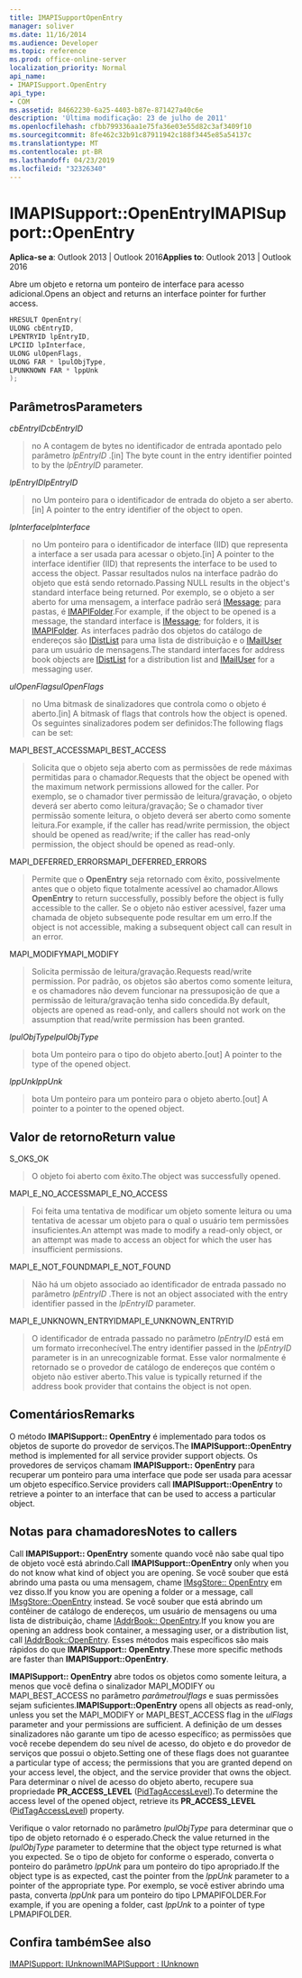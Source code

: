 ```yaml
---
title: IMAPISupportOpenEntry
manager: soliver
ms.date: 11/16/2014
ms.audience: Developer
ms.topic: reference
ms.prod: office-online-server
localization_priority: Normal
api_name:
- IMAPISupport.OpenEntry
api_type:
- COM
ms.assetid: 84662230-6a25-4403-b87e-871427a40c6e
description: 'Última modificação: 23 de julho de 2011'
ms.openlocfilehash: cfbb799336aa1e75fa36e03e55d82c3af3409f10
ms.sourcegitcommit: 8fe462c32b91c87911942c188f3445e85a54137c
ms.translationtype: MT
ms.contentlocale: pt-BR
ms.lasthandoff: 04/23/2019
ms.locfileid: "32326340"
---
```

# <a name="imapisupportopenentry"></a><span data-ttu-id="40673-103">IMAPISupport::OpenEntry</span><span class="sxs-lookup"><span data-stu-id="40673-103">IMAPISupport::OpenEntry</span></span>

  
  
<span data-ttu-id="40673-104">**Aplica-se a**: Outlook 2013 | Outlook 2016</span><span class="sxs-lookup"><span data-stu-id="40673-104">**Applies to**: Outlook 2013 | Outlook 2016</span></span> 
  
<span data-ttu-id="40673-105">Abre um objeto e retorna um ponteiro de interface para acesso adicional.</span><span class="sxs-lookup"><span data-stu-id="40673-105">Opens an object and returns an interface pointer for further access.</span></span> 
  
```cpp
HRESULT OpenEntry(
ULONG cbEntryID,
LPENTRYID lpEntryID,
LPCIID lpInterface,
ULONG ulOpenFlags,
ULONG FAR * lpulObjType,
LPUNKNOWN FAR * lppUnk
);
```

## <a name="parameters"></a><span data-ttu-id="40673-106">Parâmetros</span><span class="sxs-lookup"><span data-stu-id="40673-106">Parameters</span></span>

 <span data-ttu-id="40673-107">_cbEntryID_</span><span class="sxs-lookup"><span data-stu-id="40673-107">_cbEntryID_</span></span>
  
> <span data-ttu-id="40673-108">no A contagem de bytes no identificador de entrada apontado pelo parâmetro _lpEntryID_ .</span><span class="sxs-lookup"><span data-stu-id="40673-108">[in] The byte count in the entry identifier pointed to by the  _lpEntryID_ parameter.</span></span> 
    
 <span data-ttu-id="40673-109">_lpEntryID_</span><span class="sxs-lookup"><span data-stu-id="40673-109">_lpEntryID_</span></span>
  
> <span data-ttu-id="40673-110">no Um ponteiro para o identificador de entrada do objeto a ser aberto.</span><span class="sxs-lookup"><span data-stu-id="40673-110">[in] A pointer to the entry identifier of the object to open.</span></span>
    
 <span data-ttu-id="40673-111">_lpInterface_</span><span class="sxs-lookup"><span data-stu-id="40673-111">_lpInterface_</span></span>
  
> <span data-ttu-id="40673-112">no Um ponteiro para o identificador de interface (IID) que representa a interface a ser usada para acessar o objeto.</span><span class="sxs-lookup"><span data-stu-id="40673-112">[in] A pointer to the interface identifier (IID) that represents the interface to be used to access the object.</span></span> <span data-ttu-id="40673-113">Passar resultados nulos na interface padrão do objeto que está sendo retornado.</span><span class="sxs-lookup"><span data-stu-id="40673-113">Passing NULL results in the object's standard interface being returned.</span></span> <span data-ttu-id="40673-114">Por exemplo, se o objeto a ser aberto for uma mensagem, a interface padrão será [IMessage](imessageimapiprop.md); para pastas, é [IMAPIFolder](imapifolderimapicontainer.md).</span><span class="sxs-lookup"><span data-stu-id="40673-114">For example, if the object to be opened is a message, the standard interface is [IMessage](imessageimapiprop.md); for folders, it is [IMAPIFolder](imapifolderimapicontainer.md).</span></span> <span data-ttu-id="40673-115">As interfaces padrão dos objetos do catálogo de endereços são [IDistList](idistlistimapicontainer.md) para uma lista de distribuição e o [IMailUser](imailuserimapiprop.md) para um usuário de mensagens.</span><span class="sxs-lookup"><span data-stu-id="40673-115">The standard interfaces for address book objects are [IDistList](idistlistimapicontainer.md) for a distribution list and [IMailUser](imailuserimapiprop.md) for a messaging user.</span></span> 
    
 <span data-ttu-id="40673-116">_ulOpenFlags_</span><span class="sxs-lookup"><span data-stu-id="40673-116">_ulOpenFlags_</span></span>
  
> <span data-ttu-id="40673-117">no Uma bitmask de sinalizadores que controla como o objeto é aberto.</span><span class="sxs-lookup"><span data-stu-id="40673-117">[in] A bitmask of flags that controls how the object is opened.</span></span> <span data-ttu-id="40673-118">Os seguintes sinalizadores podem ser definidos:</span><span class="sxs-lookup"><span data-stu-id="40673-118">The following flags can be set:</span></span>
    
<span data-ttu-id="40673-119">MAPI_BEST_ACCESS</span><span class="sxs-lookup"><span data-stu-id="40673-119">MAPI_BEST_ACCESS</span></span> 
  
> <span data-ttu-id="40673-120">Solicita que o objeto seja aberto com as permissões de rede máximas permitidas para o chamador.</span><span class="sxs-lookup"><span data-stu-id="40673-120">Requests that the object be opened with the maximum network permissions allowed for the caller.</span></span> <span data-ttu-id="40673-121">Por exemplo, se o chamador tiver permissão de leitura/gravação, o objeto deverá ser aberto como leitura/gravação; Se o chamador tiver permissão somente leitura, o objeto deverá ser aberto como somente leitura.</span><span class="sxs-lookup"><span data-stu-id="40673-121">For example, if the caller has read/write permission, the object should be opened as read/write; if the caller has read-only permission, the object should be opened as read-only.</span></span> 
    
<span data-ttu-id="40673-122">MAPI_DEFERRED_ERRORS</span><span class="sxs-lookup"><span data-stu-id="40673-122">MAPI_DEFERRED_ERRORS</span></span> 
  
> <span data-ttu-id="40673-123">Permite que o **OpenEntry** seja retornado com êxito, possivelmente antes que o objeto fique totalmente acessível ao chamador.</span><span class="sxs-lookup"><span data-stu-id="40673-123">Allows **OpenEntry** to return successfully, possibly before the object is fully accessible to the caller.</span></span> <span data-ttu-id="40673-124">Se o objeto não estiver acessível, fazer uma chamada de objeto subsequente pode resultar em um erro.</span><span class="sxs-lookup"><span data-stu-id="40673-124">If the object is not accessible, making a subsequent object call can result in an error.</span></span> 
    
<span data-ttu-id="40673-125">MAPI_MODIFY</span><span class="sxs-lookup"><span data-stu-id="40673-125">MAPI_MODIFY</span></span> 
  
> <span data-ttu-id="40673-126">Solicita permissão de leitura/gravação.</span><span class="sxs-lookup"><span data-stu-id="40673-126">Requests read/write permission.</span></span> <span data-ttu-id="40673-127">Por padrão, os objetos são abertos como somente leitura, e os chamadores não devem funcionar na pressuposição de que a permissão de leitura/gravação tenha sido concedida.</span><span class="sxs-lookup"><span data-stu-id="40673-127">By default, objects are opened as read-only, and callers should not work on the assumption that read/write permission has been granted.</span></span> 
    
 <span data-ttu-id="40673-128">_lpulObjType_</span><span class="sxs-lookup"><span data-stu-id="40673-128">_lpulObjType_</span></span>
  
> <span data-ttu-id="40673-129">bota Um ponteiro para o tipo do objeto aberto.</span><span class="sxs-lookup"><span data-stu-id="40673-129">[out] A pointer to the type of the opened object.</span></span>
    
 <span data-ttu-id="40673-130">_lppUnk_</span><span class="sxs-lookup"><span data-stu-id="40673-130">_lppUnk_</span></span>
  
> <span data-ttu-id="40673-131">bota Um ponteiro para um ponteiro para o objeto aberto.</span><span class="sxs-lookup"><span data-stu-id="40673-131">[out] A pointer to a pointer to the opened object.</span></span>
    
## <a name="return-value"></a><span data-ttu-id="40673-132">Valor de retorno</span><span class="sxs-lookup"><span data-stu-id="40673-132">Return value</span></span>

<span data-ttu-id="40673-133">S_OK</span><span class="sxs-lookup"><span data-stu-id="40673-133">S_OK</span></span> 
  
> <span data-ttu-id="40673-134">O objeto foi aberto com êxito.</span><span class="sxs-lookup"><span data-stu-id="40673-134">The object was successfully opened.</span></span>
    
<span data-ttu-id="40673-135">MAPI_E_NO_ACCESS</span><span class="sxs-lookup"><span data-stu-id="40673-135">MAPI_E_NO_ACCESS</span></span> 
  
> <span data-ttu-id="40673-136">Foi feita uma tentativa de modificar um objeto somente leitura ou uma tentativa de acessar um objeto para o qual o usuário tem permissões insuficientes.</span><span class="sxs-lookup"><span data-stu-id="40673-136">An attempt was made to modify a read-only object, or an attempt was made to access an object for which the user has insufficient permissions.</span></span>
    
<span data-ttu-id="40673-137">MAPI_E_NOT_FOUND</span><span class="sxs-lookup"><span data-stu-id="40673-137">MAPI_E_NOT_FOUND</span></span> 
  
> <span data-ttu-id="40673-138">Não há um objeto associado ao identificador de entrada passado no parâmetro _lpEntryID_ .</span><span class="sxs-lookup"><span data-stu-id="40673-138">There is not an object associated with the entry identifier passed in the  _lpEntryID_ parameter.</span></span> 
    
<span data-ttu-id="40673-139">MAPI_E_UNKNOWN_ENTRYID</span><span class="sxs-lookup"><span data-stu-id="40673-139">MAPI_E_UNKNOWN_ENTRYID</span></span> 
  
> <span data-ttu-id="40673-140">O identificador de entrada passado no parâmetro _lpEntryID_ está em um formato irreconhecível.</span><span class="sxs-lookup"><span data-stu-id="40673-140">The entry identifier passed in the  _lpEntryID_ parameter is in an unrecognizable format.</span></span> <span data-ttu-id="40673-141">Esse valor normalmente é retornado se o provedor de catálogo de endereços que contém o objeto não estiver aberto.</span><span class="sxs-lookup"><span data-stu-id="40673-141">This value is typically returned if the address book provider that contains the object is not open.</span></span> 
    
## <a name="remarks"></a><span data-ttu-id="40673-142">Comentários</span><span class="sxs-lookup"><span data-stu-id="40673-142">Remarks</span></span>

<span data-ttu-id="40673-143">O método **IMAPISupport:: OpenEntry** é implementado para todos os objetos de suporte do provedor de serviços.</span><span class="sxs-lookup"><span data-stu-id="40673-143">The **IMAPISupport::OpenEntry** method is implemented for all service provider support objects.</span></span> <span data-ttu-id="40673-144">Os provedores de serviços chamam **IMAPISupport:: OpenEntry** para recuperar um ponteiro para uma interface que pode ser usada para acessar um objeto específico.</span><span class="sxs-lookup"><span data-stu-id="40673-144">Service providers call **IMAPISupport::OpenEntry** to retrieve a pointer to an interface that can be used to access a particular object.</span></span> 
  
## <a name="notes-to-callers"></a><span data-ttu-id="40673-145">Notas para chamadores</span><span class="sxs-lookup"><span data-stu-id="40673-145">Notes to callers</span></span>

<span data-ttu-id="40673-146">Call **IMAPISupport:: OpenEntry** somente quando você não sabe qual tipo de objeto você está abrindo.</span><span class="sxs-lookup"><span data-stu-id="40673-146">Call **IMAPISupport::OpenEntry** only when you do not know what kind of object you are opening.</span></span> <span data-ttu-id="40673-147">Se você souber que está abrindo uma pasta ou uma mensagem, chame [IMsgStore:: OpenEntry](imsgstore-openentry.md) em vez disso.</span><span class="sxs-lookup"><span data-stu-id="40673-147">If you know you are opening a folder or a message, call [IMsgStore::OpenEntry](imsgstore-openentry.md) instead.</span></span> <span data-ttu-id="40673-148">Se você souber que está abrindo um contêiner de catálogo de endereços, um usuário de mensagens ou uma lista de distribuição, chame [IAddrBook:: OpenEntry](iaddrbook-openentry.md).</span><span class="sxs-lookup"><span data-stu-id="40673-148">If you know you are opening an address book container, a messaging user, or a distribution list, call [IAddrBook::OpenEntry](iaddrbook-openentry.md).</span></span> <span data-ttu-id="40673-149">Esses métodos mais específicos são mais rápidos do que **IMAPISupport:: OpenEntry**.</span><span class="sxs-lookup"><span data-stu-id="40673-149">These more specific methods are faster than **IMAPISupport::OpenEntry**.</span></span> 
  
 <span data-ttu-id="40673-150">**IMAPISupport:: OpenEntry** abre todos os objetos como somente leitura, a menos que você defina o sinalizador MAPI_MODIFY ou MAPI_BEST_ACCESS no parâmetro _parâmetroulflags_ e suas permissões sejam suficientes.</span><span class="sxs-lookup"><span data-stu-id="40673-150">**IMAPISupport::OpenEntry** opens all objects as read-only, unless you set the MAPI_MODIFY or MAPI_BEST_ACCESS flag in the  _ulFlags_ parameter and your permissions are sufficient.</span></span> <span data-ttu-id="40673-151">A definição de um desses sinalizadores não garante um tipo de acesso específico; as permissões que você recebe dependem do seu nível de acesso, do objeto e do provedor de serviços que possui o objeto.</span><span class="sxs-lookup"><span data-stu-id="40673-151">Setting one of these flags does not guarantee a particular type of access; the permissions that you are granted depend on your access level, the object, and the service provider that owns the object.</span></span> <span data-ttu-id="40673-152">Para determinar o nível de acesso do objeto aberto, recupere sua propriedade **PR_ACCESS_LEVEL** ([PidTagAccessLevel](pidtagaccesslevel-canonical-property.md)).</span><span class="sxs-lookup"><span data-stu-id="40673-152">To determine the access level of the opened object, retrieve its **PR_ACCESS_LEVEL** ([PidTagAccessLevel](pidtagaccesslevel-canonical-property.md)) property.</span></span>
  
<span data-ttu-id="40673-153">Verifique o valor retornado no parâmetro _lpulObjType_ para determinar que o tipo de objeto retornado é o esperado.</span><span class="sxs-lookup"><span data-stu-id="40673-153">Check the value returned in the  _lpulObjType_ parameter to determine that the object type returned is what you expected.</span></span> <span data-ttu-id="40673-154">Se o tipo de objeto for conforme o esperado, converta o ponteiro do parâmetro _lppUnk_ para um ponteiro do tipo apropriado.</span><span class="sxs-lookup"><span data-stu-id="40673-154">If the object type is as expected, cast the pointer from the  _lppUnk_ parameter to a pointer of the appropriate type.</span></span> <span data-ttu-id="40673-155">Por exemplo, se você estiver abrindo uma pasta, converta _lppUnk_ para um ponteiro do tipo LPMAPIFOLDER.</span><span class="sxs-lookup"><span data-stu-id="40673-155">For example, if you are opening a folder, cast  _lppUnk_ to a pointer of type LPMAPIFOLDER.</span></span> 
  
## <a name="see-also"></a><span data-ttu-id="40673-156">Confira também</span><span class="sxs-lookup"><span data-stu-id="40673-156">See also</span></span>



[<span data-ttu-id="40673-157">IMAPISupport: IUnknown</span><span class="sxs-lookup"><span data-stu-id="40673-157">IMAPISupport : IUnknown</span></span>](imapisupportiunknown.md)

